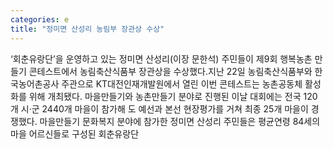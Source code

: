```yaml
---
categories: e
title: "정미면 산성리 농림부 장관상 수상"
---
```

‘회춘유랑단’을 운영하고 있는 정미면 산성리(이장 문한석) 주민들이 제9회 행복농촌 만들기 콘테스트에서 농림축산식품부 장관상을 수상했다.지난 22일 농림축산식품부와 한국농어촌공사 주관으로 KT대전인재개발원에서 열린 이번 콘테스트는 농촌공동체 활성화를 위해 개최됐다. 마을만들기와 농촌만들기 분야로 진행된 이날 대회에는 전국 120개 시·군 2440개 마을이 참가해 도 예선과 본선 현장평가를 거쳐 최종 25개 마을이 경쟁했다. 마을만들기 문화복지 분야에 참가한 정미면 산성리 주민들은 평균연령 84세의 마을 어르신들로 구성된 회춘유랑단
